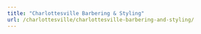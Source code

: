 ```yaml
---
title: "Charlottesville Barbering & Styling"
url: /charlottesville/charlottesville-barbering-and-styling/
---
```

